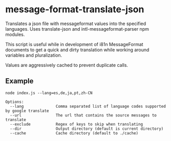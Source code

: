 # message-format-translate-json
Translates a json file with messageformat values into the specified languages.  Uses translate-json and intl-messageformat-parser npm modules.

This script is useful while in development of i81n MessageFormat documents to get a quick and dirty translation while working around variables and pluralization.

Values are aggressively cached to prevent duplicate calls.

## Example
```
node index.js --lang=es,de,ja,pt,zh-CN

Options:
  --lang              Comma separated list of language codes supported by google translate
  --url               The url that contains the source messages to translate
  --exclude           Regex of keys to skip when translating
  --dir               Output directory (default is current directory)
  --cache             Cache directory (default to ./cache)

```
